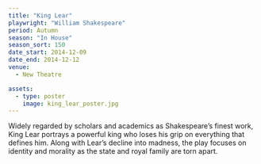 ```yaml
---
title: "King Lear"
playwright: "William Shakespeare"
period: Autumn
season: "In House"
season_sort: 150
date_start: 2014-12-09
date_end: 2014-12-12
venue:
  - New Theatre

assets:
  - type: poster
    image: king_lear_poster.jpg
---
```


Widely regarded by scholars and academics as Shakespeare’s finest work, King Lear portrays a powerful king who loses his grip on everything that defines him. Along with Lear’s decline into madness, the play focuses on identity and morality as the state and royal family are torn apart.
